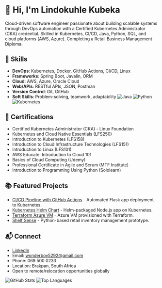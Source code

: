 # 👋 Hi, I'm Lindokuhle Kubeka
Cloud-driven software engineer passionate about building scalable systems through DevOps automation with a Certified Kubernetes Administrator (CKA) credential. Skilled in Kubernetes, CI/CD, Java, Python, SQL, and cloud platforms (AWS, Azure). Completing a Retail Business Management Diploma.

## 🔧 Skills
- **DevOps**: Kubernetes, Docker, GitHub Actions, CI/CD, Linux
- **Frameworks**: Spring Boot, Javalin, ORM
- **Cloud**: AWS, Azure, Oracle Cloud
- **Web/APIs**: RESTful APIs, JSON, Postman
- **Version Control**: Git, GitHub
- **Soft Skills**: Problem-solving, teamwork, adaptability
![Java](https://img.shields.io/badge/Java-orange?logo=java)
![Python](https://img.shields.io/badge/Python-blue?logo=python)
![Kubernetes](https://img.shields.io/badge/Kubernetes-326ce5?logo=kubernetes)


## 📜 Certifications
- Certified Kubernetes Administrator (CKA) - Linux Foundation
- Kubernetes and Cloud Native Essentials (LFS250)
- Introduction to Kubernetes (LFS158)
- Introduction to Cloud Infrastructure Technologies (LFS151)
- Introduction to Linux (LFS101)
- AWS Educate: Introduction to Cloud 101
- Basics of Cloud Computing (Udemy)
- Professional Certificate in Agile and Scrum (MTF Institute)
- Introduction to Programming Using Python (Sololearn)

## 📚 Featured Projects
- [CI/CD Pipeline with GitHub Actions](https://github.com/LindokuhleKubeka/ci-cd-flask) - Automated Flask app deployment to Kubernetes.
- [Kubernetes Helm Chart](https://github.com/LindokuhleKubeka/helm-nodejs) - Helm-packaged Node.js app on Kubernetes.
- [Terraform Azure VM](https://github.com/LindokuhleKubeka/terraform-azure-vm) - Azure VM provisioned with Terraform.
- [Shelf Sense](https://github.com/LindokuhleKubeka/shelf-sense) - Python-based retail inventory management prototype.

## 📬 Connect
- [LinkedIn](https://www.linkedin.com/in/lindokuhle-kubeka-355922220/)
- Email: wonderboy5292@gmail.com
- Phone: 069 500 0233
- Location: Brakpan, South Africa
- Open to remote/relocation opportunities globally

![GitHub Stats](https://github-readme-stats.vercel.app/api?username=LindokuhleKubeka&show_icons=true&theme=radical)
![Top Languages](https://github-readme-stats.vercel.app/api/top-langs/?username=LindokuhleKubeka&layout=compact&theme=radical)
